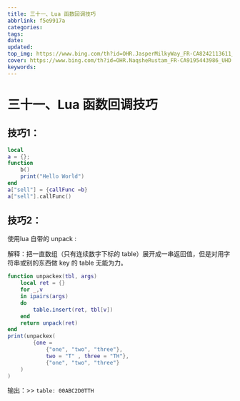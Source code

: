 ```yaml
---
title: 三十一、Lua 函数回调技巧
abbrlink: f5e9917a
categories: 
tags: 
date: 
updated: 
top_img: https://www.bing.com/th?id=OHR.JasperMilkyWay_FR-CA8242113611_UHD.jpg
cover: https://www.bing.com/th?id=OHR.NaqsheRustam_FR-CA9195443986_UHD.jpg
keywords: 
---
```

# 三十一、Lua 函数回调技巧

## 技巧1：

```lua
local
a = {};
function 
    b()    
    print("Hello World")
end
a["sell"] = {callFunc =b}
a["sell"].callFunc()
```

## 技巧2：

使用lua 自带的 unpack :

解释：把一直数组（只有连续数字下标的 table）展开成一串返回值，但是对用字符串或别的东西做 key 的 table 无能为力。

```lua
function unpackex(tbl, args) 
    local ret = {} 
    for _,v 
    in ipairs(args)
    do       
        table.insert(ret, tbl[v])
    end  
    return unpack(ret)
end
print(unpackex(
        {one = 
            {"one", "two", "three"}, 
            two = "T" , three = "TH"},
        	{"one", "two", "three"}
    )
)
```

输出：>> `table: 00ABC2D0TTH`

